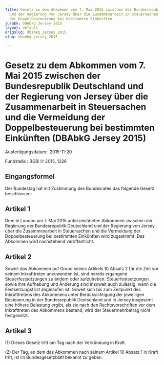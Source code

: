 ```yaml
---
Title: Gesetz zu dem Abkommen vom 7. Mai 2015 zwischen der Bundesrepublik Deutschland
  und der Regierung von Jersey über die Zusammenarbeit in Steuersachen und die Vermeidung
  der Doppelbesteuerung bei bestimmten Einkünften
jurabk: DBAbkG Jersey 2015
layout: default
origslug: dbabkg_jersey_2015
slug: dbabkg_jersey_2015

---
```


# Gesetz zu dem Abkommen vom 7. Mai 2015 zwischen der Bundesrepublik Deutschland und der Regierung von Jersey über die Zusammenarbeit in Steuersachen und die Vermeidung der Doppelbesteuerung bei bestimmten Einkünften (DBAbkG Jersey 2015)

Ausfertigungsdatum
:   2015-11-20

Fundstelle
:   BGBl II: 2015, 1326


## Eingangsformel

Der Bundestag hat mit Zustimmung des Bundesrates das folgende Gesetz
beschlossen:


## Artikel 1

Dem in London am 7. Mai 2015 unterzeichneten Abkommen zwischen der
Regierung der Bundesrepublik Deutschland und der Regierung von Jersey
über die Zusammenarbeit in Steuersachen und die Vermeidung der
Doppelbesteuerung bei bestimmten Einkünften wird zugestimmt. Das
Abkommen wird nachstehend veröffentlicht.


## Artikel 2

Soweit das Abkommen auf Grund seines Artikels 10 Absatz 2 für die Zeit
vor seinem Inkrafttreten anzuwenden ist, sind bereits ergangene
Steuerfestsetzungen zu ändern oder aufzuheben. Steuerfestsetzungen
sowie ihre Aufhebung und Änderung sind insoweit auch zulässig, wenn
die Festsetzungsfrist abgelaufen ist. Soweit sich bis zum Zeitpunkt
des Inkrafttretens des Abkommens unter Berücksichtigung der jeweiligen
Besteuerung in der Bundesrepublik Deutschland und in Jersey insgesamt
eine höhere Belastung ergibt, als sie nach den Rechtsvorschriften vor
dem Inkrafttreten des Abkommens bestand, wird der Steuermehrbetrag
nicht festgesetzt.


## Artikel 3

(1) Dieses Gesetz tritt am Tag nach der Verkündung in Kraft.

(2) Der Tag, an dem das Abkommen nach seinem Artikel 10 Absatz 1 in
Kraft tritt, ist im Bundesgesetzblatt bekannt zu geben.

